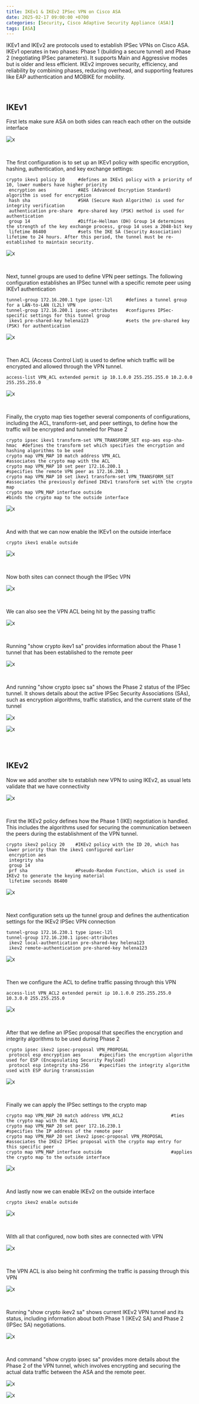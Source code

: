 ```yaml
---
title: IKEv1 & IKEv2 IPSec VPN on Cisco ASA
date: 2025-02-17 09:00:00 +0700
categories: [Security, Cisco Adaptive Security Appliance (ASA)]
tags: [ASA]
---
```


IKEv1 and IKEv2 are protocols used to establish IPSec VPNs on Cisco ASA. IKEv1 operates in two phases: Phase 1 (building a secure tunnel) and Phase 2 (negotiating IPSec parameters). It supports Main and Aggressive modes but is older and less efficient. IKEv2 improves security, efficiency, and reliability by combining phases, reducing overhead, and supporting features like EAP authentication and MOBIKE for mobility.

<br>

## IKEv1

First lets make sure ASA on both sides can reach each other on the outside interface

![x](/static/2025-02-17-asa-ipsec/01.png)

<br>

The first configuration is to set up an IKEv1 policy with specific encryption, hashing, authentication, and key exchange settings:

```console
crypto ikev1 policy 10     #defines an IKEv1 policy with a priority of 10, lower numbers have higher priority
 encryption aes            #AES (Advanced Encryption Standard) algorithm is used for encryption
 hash sha                  #SHA (Secure Hash Algorithm) is used for integrity verification
 authentication pre-share  #pre-shared key (PSK) method is used for authentication
 group 14                  #Diffie-Hellman (DH) Group 14 determines the strength of the key exchange process, group 14 uses a 2048-bit key
 lifetime 86400            #sets the IKE SA (Security Association) lifetime to 24 hours. After this period, the tunnel must be re-established to maintain security.
```

![x](/static/2025-02-17-asa-ipsec/02.png)

<br>

Next, tunnel groups are used to define VPN peer settings. The following configuration establishes an IPSec tunnel with a specific remote peer using IKEv1 authentication

```console
tunnel-group 172.16.200.1 type ipsec-l2l     #defines a tunnel group for a LAN-to-LAN (L2L) VPN
tunnel-group 172.16.200.1 ipsec-attributes   #configures IPSec-specific settings for this tunnel group
 ikev1 pre-shared-key helena123              #sets the pre-shared key (PSK) for authentication
```

![x](/static/2025-02-17-asa-ipsec/03.png)

<br>

Then ACL (Access Control List) is used to define which traffic will be encrypted and allowed through the VPN tunnel.

```console
access-list VPN_ACL extended permit ip 10.1.0.0 255.255.255.0 10.2.0.0 255.255.255.0
```

![x](/static/2025-02-17-asa-ipsec/04.png)

<br>

Finally, the crypto map ties together several components of configurations, including the ACL, transform-set, and peer settings, to define how the traffic will be encrypted and tunneled for Phase 2

```console
crypto ipsec ikev1 transform-set VPN_TRANSFORM_SET esp-aes esp-sha-hmac  #defines the transform set which specifies the encryption and hashing algorithms to be used
crypto map VPN_MAP 10 match address VPN_ACL                              #associates the crypto map with the ACL
crypto map VPN_MAP 10 set peer 172.16.200.1                              #specifies the remote VPN peer as 172.16.200.1
crypto map VPN_MAP 10 set ikev1 transform-set VPN_TRANSFORM_SET          #associates the previously defined IKEv1 transform set with the crypto map
crypto map VPN_MAP interface outside                                     #binds the crypto map to the outside interface 
```

![x](/static/2025-02-17-asa-ipsec/05.png)

<br>

And with that we can now enable the IKEv1 on the outside interface

```console
crypto ikev1 enable outside
```

![x](/static/2025-02-17-asa-ipsec/06.png)

<br>

Now both sites can connect though the IPSec VPN

![x](/static/2025-02-17-asa-ipsec/07.png)

<br>

We can also see the VPN ACL being hit by the passing traffic

![x](/static/2025-02-17-asa-ipsec/08.png)

<br>

Running "show crypto ikev1 sa" provides information about the Phase 1 tunnel that has been established to the remote peer

![x](/static/2025-02-17-asa-ipsec/09.png)

<br>

And running "show crypto ipsec sa" shows the Phase 2 status of the IPSec tunnel. It shows details about the active IPSec Security Associations (SAs), such as encryption algorithms, traffic statistics, and the current state of the tunnel

![x](/static/2025-02-17-asa-ipsec/10.png)

![x](/static/2025-02-17-asa-ipsec/11.png)

<br>
<br>

## IKEv2

Now we add another site to establish new VPN to using IKEv2, as usual lets validate that we have connectivity

![x](/static/2025-02-17-asa-ipsec/12.png)

<br>

First the IKEv2 policy defines how the Phase 1 (IKE) negotiation is handled. This includes the algorithms used for securing the communication between the peers during the establishment of the VPN tunnel.

```console
crypto ikev2 policy 20    #IKEv2 policy with the ID 20, which has lower priority than the ikev1 configured earlier
 encryption aes
 integrity sha
 group 14
 prf sha                  #Pseudo-Random Function, which is used in IKEv2 to generate the keying material
 lifetime seconds 86400
```

![x](/static/2025-02-17-asa-ipsec/13.png)

<br>

Next configuration sets up the tunnel group and defines the authentication settings for the IKEv2 IPSec VPN connection

```console
tunnel-group 172.16.230.1 type ipsec-l2l
tunnel-group 172.16.230.1 ipsec-attributes
 ikev2 local-authentication pre-shared-key helena123
 ikev2 remote-authentication pre-shared-key helena123
```

![x](/static/2025-02-17-asa-ipsec/14.png)

<br>


Then we configure the ACL to define traffic passing through this VPN

```console
access-list VPN_ACL2 extended permit ip 10.1.0.0 255.255.255.0 10.3.0.0 255.255.255.0
```

![x](/static/2025-02-17-asa-ipsec/15.png)

<br>

After that we define an IPSec proposal that specifies the encryption and integrity algorithms to be used during Phase 2

```console
crypto ipsec ikev2 ipsec-proposal VPN_PROPOSAL
 protocol esp encryption aes       #specifies the encryption algorithm used for ESP (Encapsulating Security Payload)
 protocol esp integrity sha-256    #specifies the integrity algorithm used with ESP during transmission
```

![x](/static/2025-02-17-asa-ipsec/16.png)

<br>

Finally we can apply the IPSec settings to the crypto map

```console
crypto map VPN_MAP 20 match address VPN_ACL2                  #ties the crypto map with the ACL
crypto map VPN_MAP 20 set peer 172.16.230.1                   #specifies the IP address of the remote peer
crypto map VPN_MAP 20 set ikev2 ipsec-proposal VPN_PROPOSAL   #associates the IKEv2 IPSec proposal with the crypto map entry for this specific peer
crypto map VPN_MAP interface outside                          #applies the crypto map to the outside interface
```

![x](/static/2025-02-17-asa-ipsec/17.png)

<br>

And lastly now we can enable IKEv2 on the outside interface

```console
crypto ikev2 enable outside
```

![x](/static/2025-02-17-asa-ipsec/18.png)

<br>

With all that configured, now both sites are connected with VPN

![x](/static/2025-02-17-asa-ipsec/19.png)

<br>

The VPN ACL is also being hit confirming the traffic is passing through this VPN

![x](/static/2025-02-17-asa-ipsec/20.png)

<br>

Running "show crypto ikev2 sa" shows current IKEv2 VPN tunnel and its status, including information about both Phase 1 (IKEv2 SA) and Phase 2 (IPSec SA) negotiations.

![x](/static/2025-02-17-asa-ipsec/21.png)

<br>

And command "show crypto ipsec sa" provides more details about the Phase 2 of the VPN tunnel, which involves encrypting and securing the actual data traffic between the ASA and the remote peer.

![x](/static/2025-02-17-asa-ipsec/22.png)

![x](/static/2025-02-17-asa-ipsec/23.png)

<br>




